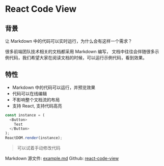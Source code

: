 # React Code View

## 背景

让 Markdown 中的代码可以实时运行，为什么会有这样一个需求？

很多前端团队技术相关的文档都采用 Markdown 编写， 文档中往往会伴随很多示例代码，我们希望大家在阅读文档的时候，可以运行示例代码，看到效果。

## 特性

- Markdown 中的代码可以运行，并预览效果
- 代码可以在线编辑
- 不影响整个文档流的布局
- 支持 React, 支持代码高亮

<!--start-code-->
```js
const instance = (
  <Button>
    Test
  </Button>
);
ReactDOM.render(instance);
```
<!--end-code-->

> 可以试着手动修改代码

Markdown 源文件: [example.md](https://raw.githubusercontent.com/simonguo/react-code-view/master/docs/example.md)
Github: [react-code-view](https://github.com/simonguo/react-code-view)
